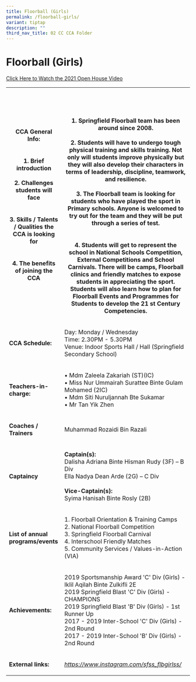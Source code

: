 ```yaml
---
title: Floorball (Girls)
permalink: /floorball-girls/
variant: tiptap
description: ""
third_nav_title: 02 CC CCA Folder
---
```

<h1><strong>Floorball (Girls)</strong></h1>
<p></p>
<p><a href="https://youtu.be/gj1S70I3sJ4" rel="noopener noreferrer nofollow" target="_blank"><u>Click Here to Watch the 2021 Open House Video</u></a>
</p>
<p></p>
<table style="minWidth: 50px">
<colgroup>
<col>
<col>
</colgroup>
<tbody>
<tr>
<th rowspan="1" colspan="1">
<p><strong>CCA General Info:<br><br><br>1. Brief introduction<br><br>2. Challenges students will face<br><br><br>3. Skills / Talents / Qualities the CCA is looking for<br><br><br>4. The benefits of joining the CCA</strong>
</p>
</th>
<th rowspan="1" colspan="1">
<p>
<br>
<br>
<br>1. Springfield Floorball team has been around since 2008.
<br>
<br>2. Students will have to undergo tough physical training and skills training.
Not only will students improve physically but they will also develop their
characters in terms of leadership, discipline, teamwork, and resilience.
<br>
<br>3. The Floorball team is looking for students who have played the sport
in Primary schools. Anyone is welcomed to try out for the team and they
will be put through a series of test.
<br>
<br>
<br>4. Students will get to represent the school in National Schools Competition,
External Competitions and School Carnivals. There will be camps, Floorball
clinics and friendly matches to expose students in appreciating the sport.
Students will also learn how to plan for Floorball Events and Programmes
for Students to develop the 21 st Century Competencies.</p>
</th>
</tr>
<tr>
<td rowspan="1" colspan="1">
<p><strong>CCA Schedule:</strong>
</p>
</td>
<td rowspan="1" colspan="1">
<p>Day: Monday / Wednesday
<br>Time: 2.30PM - 5.30PM
<br>Venue: Indoor Sports Hall / Hall (Springfield Secondary School)</p>
</td>
</tr>
<tr>
<td rowspan="1" colspan="1">
<p><strong>Teachers-in-charge:</strong>
</p>
</td>
<td rowspan="1" colspan="1">
<p>• Mdm Zaleela Zakariah (ST)(IC)
<br>• Miss Nur Ummairah Surattee Binte Gulam Mohamed (2IC)
<br>• Mdm Siti Nuruljannah Bte Sukamar
<br>• Mr Tan Yik Zhen</p>
</td>
</tr>
<tr>
<td rowspan="1" colspan="1">
<p><strong>Coaches / Trainers</strong>
</p>
</td>
<td rowspan="1" colspan="1">
<p>Muhammad Rozaidi Bin Razali</p>
</td>
</tr>
<tr>
<td rowspan="1" colspan="1">
<p><strong>Captaincy</strong>
</p>
</td>
<td rowspan="1" colspan="1">
<p><strong>Captain(s):</strong>
<br>Dalisha Adriana Binte Hisman Rudy (3F) – B Div
<br>Ella Nadya Dean Arde (2G) – C Div
<br>
<br><strong>Vice-Captain(s):</strong>
<br>Syima Hanisah Binte Rosly (2B)</p>
</td>
</tr>
<tr>
<td rowspan="1" colspan="1">
<p><strong>List of annual programs/events</strong>
</p>
</td>
<td rowspan="1" colspan="1">
<p>1. Floorball Orientation &amp; Training Camps
<br>2. National Floorball Competition
<br>3. Springfield Floorball Carnival
<br>4. Interschool Friendly Matches
<br>5. Community Services / Values-in-Action (VIA)</p>
</td>
</tr>
<tr>
<td rowspan="1" colspan="1">
<p><strong>Achievements:</strong>
</p>
</td>
<td rowspan="1" colspan="1">
<p>2019 Sportsmanship Award 'C' Div (Girls) - Iklil Aqilah Binte Zulkifli
2E
<br>2019 Springfield Blast 'C' Div (Girls) - CHAMPIONS
<br>2019 Springfield Blast 'B' Div (Girls) - 1st Runner Up
<br>2017 - 2019 Inter-School 'C' Div (Girls) - 2nd Round
<br>2017 - 2019 Inter-School 'B' Div (Girls) - 2nd Round</p>
</td>
</tr>
<tr>
<td rowspan="1" colspan="1">
<p><strong>External links:</strong>
</p>
</td>
<td rowspan="1" colspan="1">
<p><em><a href="https://youtu.be/gj1S70I3sJ4" rel="noopener noreferrer nofollow" target="_blank"><u>https://www.instagram.com/sfss_flbgirlss/</u></a></em>
</p>
</td>
</tr>
</tbody>
</table>
<p></p>